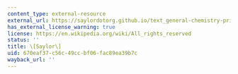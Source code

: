 ```yaml
---
content_type: external-resource
external_url: https://saylordotorg.github.io/text_general-chemistry-principles-patterns-and-applications-v1.0/s12-09-polar-covalent-bonds.html
has_external_license_warning: true
license: https://en.wikipedia.org/wiki/All_rights_reserved
status: ''
title: \[Saylor\]
uid: 670eaf37-c56c-49cc-bf06-fac89ea39b7c
wayback_url: ''
---
```

